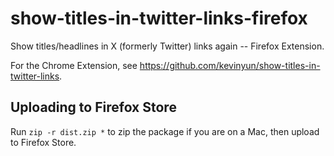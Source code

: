# show-titles-in-twitter-links-firefox
Show titles/headlines in X (formerly Twitter) links again -- Firefox Extension.

For the Chrome Extension, see https://github.com/kevinyun/show-titles-in-twitter-links.



## Uploading to Firefox Store

Run `zip -r dist.zip *` to zip the package if you are on a Mac, then upload to Firefox Store.